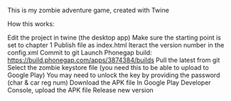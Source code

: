 This is my zombie adventure game, created with Twine

How this works:

Edit the project in twine (the desktop app)
Make sure the starting point is set to chapter 1
Publish file as index.html
Iteract the version number in the config.xml
Commit to git
Launch Phonegap build: https://build.phonegap.com/apps/3874384/builds
Pull the latest from git
Select the zombie keystore file (you need this to be able to upload to Google Play)
You may need to unlock the key by providing the password (char & car reg num)
Download the APK file
In Google Play Developer Console, upload the APK file
Release new version
